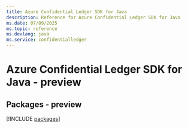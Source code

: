 ```yaml
---
title: Azure Confidential Ledger SDK for Java
description: Reference for Azure Confidential Ledger SDK for Java
ms.date: 07/09/2025
ms.topic: reference
ms.devlang: java
ms.service: confidentialledger
---
```

# Azure Confidential Ledger SDK for Java - preview
## Packages - preview
[!INCLUDE [packages](confidential-ledger-index.md)]
